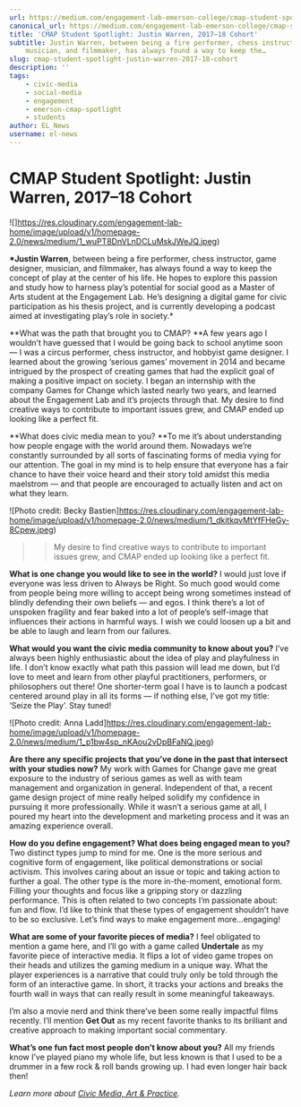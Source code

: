 ```yaml
---
url: https://medium.com/engagement-lab-emerson-college/cmap-student-spotlight-justin-warren-2017-18-cohort-148e355801dd
canonical_url: https://medium.com/engagement-lab-emerson-college/cmap-student-spotlight-justin-warren-2017-18-cohort-148e355801dd
title: 'CMAP Student Spotlight: Justin Warren, 2017–18 Cohort'
subtitle: Justin Warren, between being a fire performer, chess instructor, game designer,
    musician, and filmmaker, has always found a way to keep the…
slug: cmap-student-spotlight-justin-warren-2017-18-cohort
description: ''
tags:
    - civic-media
    - social-media
    - engagement
    - emerson-cmap-spotlight
    - students
author: EL_News
username: el-news
---
```


# CMAP Student Spotlight: Justin Warren, 2017–18 Cohort

![]https://res.cloudinary.com/engagement-lab-home/image/upload/v1/homepage-2.0/news/medium/1_wuPT8DnVLnDCLuMskJWeJQ.jpeg)

**\*Justin Warren**, between being a fire performer, chess instructor, game designer, musician, and filmmaker, has always found a way to keep the concept of play at the center of his life. He hopes to explore this passion and study how to harness play’s potential for social good as a Master of Arts student at the Engagement Lab. He’s designing a digital game for civic participation as his thesis project, and is currently developing a podcast aimed at investigating play’s role in society.\*

**What was the path that brought you to CMAP?
**A few years ago I wouldn’t have guessed that I would be going back to school anytime soon — I was a circus performer, chess instructor, and hobbyist game designer. I learned about the growing ‘serious games’ movement in 2014 and became intrigued by the prospect of creating games that had the explicit goal of making a positive impact on society. I began an internship with the company Games for Change which lasted nearly two years, and learned about the Engagement Lab and it’s projects through that. My desire to find creative ways to contribute to important issues grew, and CMAP ended up looking like a perfect fit.

**What does civic media mean to you?
**To me it’s about understanding how people engage with the world around them. Nowadays we’re constantly surrounded by all sorts of fascinating forms of media vying for our attention. The goal in my mind is to help ensure that everyone has a fair chance to have their voice heard and their story told amidst this media maelstrom — and that people are encouraged to actually listen and act on what they learn.

![Photo credit: Becky Bastien]https://res.cloudinary.com/engagement-lab-home/image/upload/v1/homepage-2.0/news/medium/1_dkitkqvMtYfFHeGy-8Cpew.jpeg)

> > My desire to find creative ways to contribute to important issues grew, and CMAP ended up looking like a perfect fit.

**What is one change you would like to see in the world?**
I would just love if everyone was less driven to Always be Right. So much good would come from people being more willing to accept being wrong sometimes instead of blindly defending their own beliefs — and egos. I think there’s a lot of unspoken fragility and fear baked into a lot of people’s self-image that influences their actions in harmful ways. I wish we could loosen up a bit and be able to laugh and learn from our failures.

**What would you want the civic media community to know about you?**
I’ve always been highly enthusiastic about the idea of play and playfulness in life. I don’t know exactly what path this passion will lead me down, but I’d love to meet and learn from other playful practitioners, performers, or philosophers out there! One shorter-term goal I have is to launch a podcast centered around play in all its forms — if nothing else, I’ve got my title: ‘Seize the Play’. Stay tuned!

![Photo credit: Anna Ladd]https://res.cloudinary.com/engagement-lab-home/image/upload/v1/homepage-2.0/news/medium/1_p1bw4sp_nKAou2vDpBFaNQ.jpeg)

**Are there any specific projects that you’ve done in the past that intersect with your studies now?**
My work with Games for Change gave me great exposure to the industry of serious games as well as with team management and organization in general. Independent of that, a recent game design project of mine really helped solidify my confidence in pursuing it more professionally. While it wasn’t a serious game at all, I poured my heart into the development and marketing process and it was an amazing experience overall.

**How do you define engagement? What does being engaged mean to you?**
Two distinct types jump to mind for me. One is the more serious and cognitive form of engagement, like political demonstrations or social activism. This involves caring about an issue or topic and taking action to further a goal. The other type is the more in-the-moment, emotional form. Filling your thoughts and focus like a gripping story or dazzling performance. This is often related to two concepts I’m passionate about: fun and flow. I’d like to think that these types of engagement shouldn’t have to be so exclusive. Let’s find ways to make engagement more…engaging!

**What are some of your favorite pieces of media?**
I feel obligated to mention a game here, and I’ll go with a game called **Undertale** as my favorite piece of interactive media. It flips a lot of video game tropes on their heads and utilizes the gaming medium in a unique way. What the player experiences is a narrative that could truly only be told through the form of an interactive game. In short, it tracks your actions and breaks the fourth wall in ways that can really result in some meaningful takeaways.

I’m also a movie nerd and think there’ve been some really impactful films recently. I’ll mention **Get Out** as my recent favorite thanks to its brilliant and creative approach to making important social commentary.

**What’s one fun fact most people don’t know about you?**
All my friends know I’ve played piano my whole life, but less known is that I used to be a drummer in a few rock & roll bands growing up. I had even longer hair back then!

_Learn more about [Civic Media, Art & Practice](https://elab.emerson.edu/cmap)._
